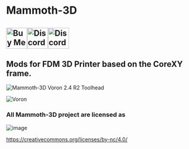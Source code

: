 # Mammoth-3D  
## <a href='https://ko-fi.com/mammoth3d' target='_blank'><img height='46' style='border:0px;height:56px;' src='https://az743702.vo.msecnd.net/cdn/kofi3.png?v=0' border='0' alt='Buy Me a Coffee at ko-fi.com' /></a><a href='https://discord.gg/BYsPd88xSC' target='_blank'><img height='46' style='border:0px;height:56px;' src='https://discord.com/api/guilds/1240273232247132233/widget.png?style=banner2' border='0' alt='Discord Invite' /></a><a href='https://www.printables.com/@Mammoth3D_2076590/models' target='_blank'><img height='46' style='border:0px;height:56px;' src='https://github.com/Mammoth-3D/How-Your-Support-Helps-Mammoth-3D/blob/main/Mammoth-3DatPrintables.png' border='0' alt='Discord Invite' /></a> 

## Mods for FDM 3D Printer based on the CoreXY frame.


![Mammoth-3D Voron 2.4 R2 Toolhead](https://github.com/Mammoth-3D/Mammoth-FDM-MODs/blob/main/Mammoth_Toolhead_V5.png)

![Voron](https://github.com/mammoth-3D/Mammoth-FDM-MODs/blob/main/Future%20Development%20for%20Voron%20Printers.jpg)


### All Mammoth-3D project are licensed as
![image](https://user-images.githubusercontent.com/37383368/139769027-7267da5b-7f58-499d-96bc-e41d164a3aac.png)


https://creativecommons.org/licenses/by-nc/4.0/
